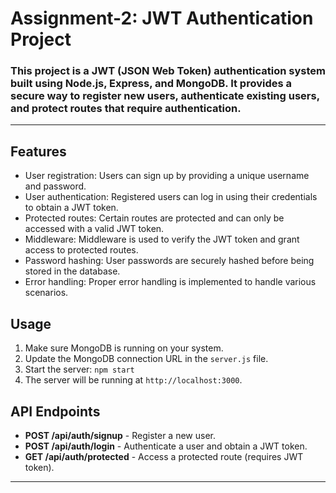 # Assignment-2: JWT Authentication Project

### This project is a JWT (JSON Web Token) authentication system built using Node.js, Express, and MongoDB. It provides a secure way to register new users, authenticate existing users, and protect routes that require authentication.

---

## Features

- User registration: Users can sign up by providing a unique username and password.
- User authentication: Registered users can log in using their credentials to obtain a JWT token.
- Protected routes: Certain routes are protected and can only be accessed with a valid JWT token.
- Middleware: Middleware is used to verify the JWT token and grant access to protected routes.
- Password hashing: User passwords are securely hashed before being stored in the database.
- Error handling: Proper error handling is implemented to handle various scenarios.

## Usage

1. Make sure MongoDB is running on your system.
2. Update the MongoDB connection URL in the `server.js` file.
3. Start the server: `npm start`
4. The server will be running at `http://localhost:3000`.

## API Endpoints

- **POST /api/auth/signup** - Register a new user.
- **POST /api/auth/login** - Authenticate a user and obtain a JWT token.
- **GET /api/auth/protected** - Access a protected route (requires JWT token).

---
